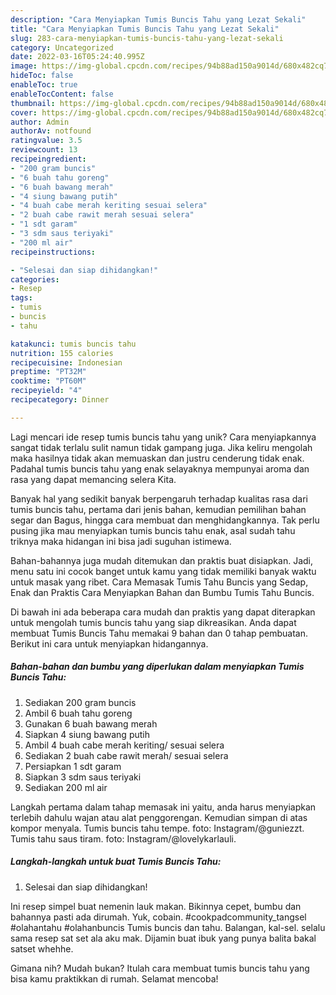 ```yaml
---
description: "Cara Menyiapkan Tumis Buncis Tahu yang Lezat Sekali"
title: "Cara Menyiapkan Tumis Buncis Tahu yang Lezat Sekali"
slug: 283-cara-menyiapkan-tumis-buncis-tahu-yang-lezat-sekali
category: Uncategorized
date: 2022-03-16T05:24:40.995Z
image: https://img-global.cpcdn.com/recipes/94b88ad150a9014d/680x482cq70/tumis-buncis-tahu-foto-resep-utama.jpg
hideToc: false
enableToc: true
enableTocContent: false
thumbnail: https://img-global.cpcdn.com/recipes/94b88ad150a9014d/680x482cq70/tumis-buncis-tahu-foto-resep-utama.jpg
cover: https://img-global.cpcdn.com/recipes/94b88ad150a9014d/680x482cq70/tumis-buncis-tahu-foto-resep-utama.jpg
author: Admin
authorAv: notfound
ratingvalue: 3.5
reviewcount: 13
recipeingredient:
- "200 gram buncis"
- "6 buah tahu goreng"
- "6 buah bawang merah"
- "4 siung bawang putih"
- "4 buah cabe merah keriting sesuai selera"
- "2 buah cabe rawit merah sesuai selera"
- "1 sdt garam"
- "3 sdm saus teriyaki"
- "200 ml air"
recipeinstructions:

- "Selesai dan siap dihidangkan!"
categories:
- Resep
tags:
- tumis
- buncis
- tahu

katakunci: tumis buncis tahu 
nutrition: 155 calories
recipecuisine: Indonesian
preptime: "PT32M"
cooktime: "PT60M"
recipeyield: "4"
recipecategory: Dinner

---
```





Lagi mencari ide resep tumis buncis tahu yang unik? Cara menyiapkannya sangat tidak terlalu sulit namun tidak gampang juga. Jika keliru mengolah maka hasilnya tidak akan memuaskan dan justru cenderung tidak enak. Padahal tumis buncis tahu yang enak selayaknya mempunyai aroma dan rasa yang dapat memancing selera Kita.





Banyak hal yang sedikit banyak berpengaruh terhadap kualitas rasa dari tumis buncis tahu, pertama dari jenis bahan, kemudian pemilihan bahan segar dan Bagus, hingga cara membuat dan menghidangkannya. Tak perlu pusing jika mau menyiapkan tumis buncis tahu enak,      asal sudah tahu triknya maka hidangan ini bisa jadi suguhan istimewa.














Bahan-bahannya juga mudah ditemukan dan praktis buat disiapkan. Jadi, menu satu ini cocok banget untuk kamu yang tidak memiliki banyak waktu untuk masak yang ribet. Cara Memasak Tumis Tahu Buncis yang Sedap, Enak dan Praktis Cara Menyiapkan Bahan dan Bumbu Tumis Tahu Buncis.






Di bawah ini ada beberapa cara mudah dan praktis yang dapat diterapkan untuk mengolah tumis buncis tahu yang siap dikreasikan. Anda dapat membuat Tumis Buncis Tahu memakai 9 bahan dan 0 tahap pembuatan. Berikut ini cara untuk menyiapkan hidangannya.

<!--inarticleads1-->

##### Bahan-bahan dan bumbu yang diperlukan dalam menyiapkan Tumis Buncis Tahu:

1. Sediakan 200 gram buncis
1. Ambil 6 buah tahu goreng
1. Gunakan 6 buah bawang merah
1. Siapkan 4 siung bawang putih
1. Ambil 4 buah cabe merah keriting/ sesuai selera
1. Sediakan 2 buah cabe rawit merah/ sesuai selera
1. Persiapkan 1 sdt garam
1. Siapkan 3 sdm saus teriyaki
1. Sediakan 200 ml air


Langkah pertama dalam tahap memasak ini yaitu, anda harus menyiapkan terlebih dahulu wajan atau alat penggorengan. Kemudian simpan di atas kompor menyala. Tumis buncis tahu tempe. foto: Instagram/@guniezzt. Tumis tahu saus tiram. foto: Instagram/@lovelykarlauli. 

<!--inarticleads2-->

##### Langkah-langkah untuk buat Tumis Buncis Tahu:


1. Selesai dan siap dihidangkan!

Ini resep simpel buat nemenin lauk makan. Bikinnya cepet, bumbu dan bahannya pasti ada dirumah. Yuk, cobain. #cookpadcommunity_tangsel #olahantahu #olahanbuncis Tumis buncis dan tahu. Balangan, kal-sel. selalu sama resep sat set ala aku mak. Dijamin buat ibuk yang punya balita bakal satset whehhe. 

Gimana nih? Mudah bukan? Itulah cara membuat tumis buncis tahu yang bisa kamu praktikkan di rumah. Selamat mencoba!
